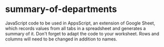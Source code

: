 # summary-of-departments
JavaScript code to be used in AppsScript, an extension of Google Sheet, which records values from all tabs in a spreadsheet and generates a summary of it.
Don't forget to adapt the code to your worksheet. Rows and columns will need to be changed in addition to names.
